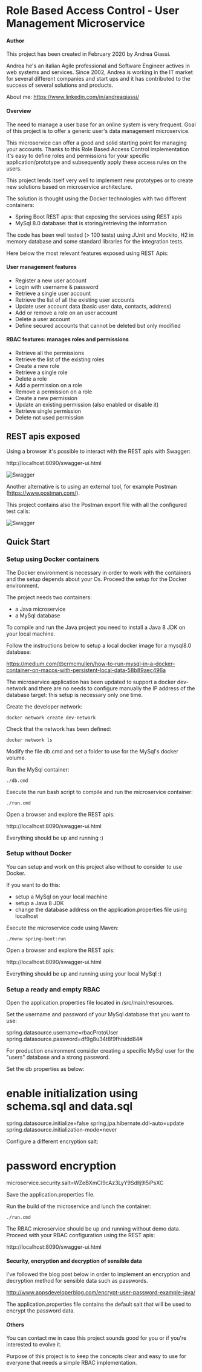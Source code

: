 # Role Based Access Control - User Management Microservice

#### Author
This project has been created in February 2020 by Andrea Giassi.

Andrea he's an italian Agile professional and Software Engineer actives in web systems and services.
Since 2002, Andrea is working in the IT market for several different companies and start ups and it has contributed
 to the success of several solutions and products.

About me:
https://www.linkedin.com/in/andreagiassi/

#### Overview
The need to manage a user base for an online system is very frequent.
Goal of this project is to offer a generic user's data management microservice.

This microservice can offer a good and solid starting point for managing your accounts.
Thanks to this Role Based Access Control implementation it's easy to define roles and permissions for your specific application/prototype and subsequently apply these access rules on the users.

This project lends itself very well to implement new prototypes or to create new solutions based on microservice architecture.

The solution is thought using the Docker technologies with two different containers:
* Spring Boot REST apis: that exposing the services using REST apis
* MySql 8.0 database: that is storing/retrieving the information

The code has been well tested (> 100 tests) using JUnit and Mockito, H2 in memory database and some standard libraries for the integration tests.

Here below the most relevant features exposed using REST Apis:

#### User management features

* Register a new user account
* Login with username & password
* Retrieve a single user account
* Retrieve the list of all the existing user accounts
* Update user account data (basic user data, contacts, address)
* Add or remove a role on an user account
* Delete a user account
* Define secured accounts that cannot be deleted but only modified

#### RBAC features: manages roles and permissions

* Retrieve all the permissions
* Retrieve the list of the existing roles
* Create a new role
* Retrieve a single role
* Delete a role
* Add a permission on a role
* Remove a permission on a role
* Create a new permission
* Update an existing permission (also enabled or disable it)
* Retrieve single permission
* Delete not used permission

## REST apis exposed
Using a browser it's possible to interact with the REST apis with Swagger:

http://localhost:8090/swagger-ui.html

![Swagger](https://github.com/andreagiassi/microservice-rbac-user-management/blob/master/src/main/resources/images/swagger.png "Swagger interface")

Another alternative is to using an external tool, for example Postman (https://www.postman.com/).

This project contains also the Postman export file with all the configured test calls:

![Swagger](https://github.com/andreagiassi/microservice-rbac-user-management/blob/master/src/main/resources/images/postman.png "Swagger interface")

## Quick Start

### Setup using Docker containers
The Docker environment is necessary in order to work with the containers and the setup depends about your Os.
Proceed the setup for the Docker environment.

The project needs two containers:
* a Java microservice
* a MySql database

To compile and run the Java project you need to install a Java 8 JDK on your local machine.

Follow the instructions below to setup a local docker image for a mysql8.0 database:

https://medium.com/@crmcmullen/how-to-run-mysql-in-a-docker-container-on-macos-with-persistent-local-data-58b89aec496a

The microservice application has been updated to support a docker dev-network and there are no needs to
 configure manually the IP address of the database target: this setup is necessary only one time.

Create the developer network:

    docker network create dev-network

Check that the network has been defined:

    docker network ls

Modify the file db.cmd and set a folder to use for the MySql's docker volume.

Run the MySql container:

    ./db.cmd

Execute the run bash script to compile and run the microservice container:

    ./run.cmd

Open a browser and explore the REST apis:

http://localhost:8090/swagger-ui.html

Everything should be up and running :)

### Setup without Docker
You can setup and work on this project also without to consider to use Docker.

If you want to do this:
- setup a MySql on your local machine
- setup a Java 8 JDK
- change the database address on the application.properties file using localhost

Execute the microservice code using Maven:

    ./mvnw spring-boot:run
    
Open a browser and explore the REST apis:

http://localhost:8090/swagger-ui.html

Everything should be up and running using your local MySql :)

### Setup a ready and empty RBAC
Open the application.properties file located in /src/main/resources.

Set the username and password of your MySql database that you want to use:

spring.datasource.username=rbacProtoUser
spring.datasource.password=df9g8u34t8!9fhisidd84#

For production environment consider creating a specific MySql user for the "users" database and a strong password.

Set the db properties as below:

# enable initialization using schema.sql and data.sql
spring.datasource.initialize=false
spring.jpa.hibernate.ddl-auto=update
spring.datasource.initialization-mode=never

Configure a different encryption salt:

# password encryption
microservice.security.salt=WZeBXmCI9cAz3LyY9Sdllj9l5iPsXC

Save the application.properties file.

Run the build of the microservice and lunch the container:

    ./run.cmd

The RBAC microservice should be up and running without demo data.
Proceed with your RBAC configuration using the REST apis:

http://localhost:8090/swagger-ui.html

#### Security, encryption and decryption of sensible data
I've followed the blog post below in order to implement an encryption and decryption method for sensible data such
 as passwords.

http://www.appsdeveloperblog.com/encrypt-user-password-example-java/

The application.properties file contains the default salt that will be used to encrypt the password data.

#### Others
You can contact me in case this project sounds good for you or if you're interested to evolve it.

Purpose of this project is to keep the concepts clear and easy to use for everyone that needs a
 simple RBAC implementation.
